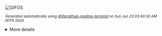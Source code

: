 <div align="justify">
    <picture>
        <source media="(prefers-color-scheme: dark)" srcset="https://i.ibb.co/vkgBkxB/output-gif.gif">
        <source media="(prefers-color-scheme: light)" srcset="https://i.ibb.co/vkgBkxB/output-gif.gif">
        <img alt="GIFOS" src="https://i.ibb.co/vkgBkxB/output-gif.gif">
    </picture>
</div>

<sub><i>Generated automatically using [dhfai/github-readme-terminal](https://github.com/dhfai/github-readme-terminal) on Sun Jun 23 03:40:30 AM WITA 2024</i></sub>

<details>
<summary>More details</summary>
</details>
</div>
